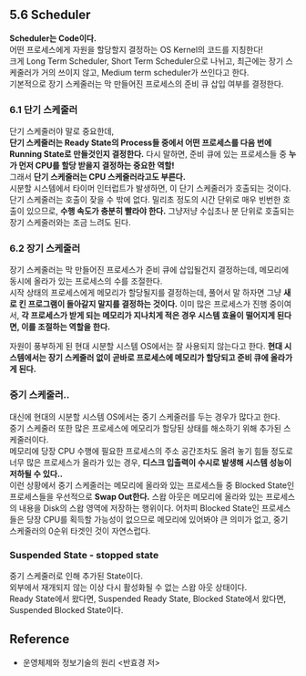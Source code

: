 ## 5.6 Scheduler
**Scheduler는 Code이다.** <br>
어떤 프로세스에게 자원을 할당할지 결정하는 OS Kernel의 코드를 지칭한다! <br>
크게 Long Term Scheduler, Short Term Scheduler으로 나뉘고, 최근에는 장기 스케줄러가 거의 쓰이지 않고, Medium term scheduler가 쓰인다고 한다. <br>
기본적으로 장기 스케줄러는 막 만들어진 프로세스의 준비 큐 삽입 여부를 결정한다.

### 6.1 단기 스케줄러
단기 스케줄러야 말로 중요한데, <br>
**단기 스케줄러는 Ready State의 Process들 중에서 어떤 프로세스를 다음 번에 Running State로 만들것인지 결정한다.** 다시 말하면, 준비 큐에 있는 프로세스들 중 **누가 먼저 CPU를 할당 받을지 결정하는 중요한 역할!** <br>
그래서 **단기 스케줄러는 CPU 스케줄러라고도 부른다.** <br>
시분할 시스템에서 타이머 인터럽트가 발생하면, 이 단기 스케줄러가 호출되는 것이다. <br>
단기 스케줄러는 호출이 잦을 수 밖에 없다. 밀리초 정도의 시간 단위로 매우 빈번한 호출이 있으므로, **수행 속도가 충분히 빨라야 한다.** 그냥저냥 수십초나 분 단위로 호출되는 장기 스케줄러와는 조금 느려도 된다. <br>

### 6.2 장기 스케줄러
장기 스케줄러는 막 만들어진 프로세스가 준비 큐에 삽입될건지 결정하는데, 메모리에 동시에 올라가 있는 프로세스의 수를 조절한다. <br>
시작 상태의 프로세스에게 메모리가 할당될지를 결정하는데, 풀어서 말 하자면 그냥 **새로 킨 프로그램이 돌아갈지 말지를 결정하는 것이다.** 이미 많은 프로세스가 진행 중이여서, **각 프로세스가 받게 되는 메모리가 지나치게 적은 경우 시스템 효율이 떨어지게 된다면, 이를 조절하는 역할을 한다.** <Br>

자원이 풍부하게 된 현대 시분할 시스템 OS에서는 잘 사용되지 않는다고 한다. **현대 시스템에서는 장기 스케줄러 없이 곧바로 프로세스에 메모리가 할당되고 준비 큐에 올라가게 된다.**

### 중기 스케줄러..
대신에 현대의 시분할 시스템 OS에서는 중기 스케줄러를 두는 경우가 많다고 한다. <br>
중기 스케줄러 또한 많은 프로세스에 메모리가 할당된 상태를 해소하기 위해 추가된 스케줄러이다. <br>
메모리에 당장 CPU 수행에 필요한 프로세스의 주소 공간조차도 올려 놓기 힘들 정도로 너무 많은 프로세스가 올라가 있는 경우, **디스크 입출력이 수시로 발생해 시스템 성능이 저하될 수 있다..** <br> 
이런 상황에서 중기 스케줄러는 메모리에 올라와 있는 프로세스들 중 Blocked State인 프로세스들을 우선적으로 **Swap Out한다.** 스왑 아웃은 메모리에 올라와 있는 프로세스의 내용을 Disk의 스왑 영역에 저장하는 행위이다. 어차피 Blocked State인 프로세스들은 당장 CPU를 획득할 가능성이 없으므로 메모리에 있어봐야 큰 의미가 없고, 중기 스케줄러의 0순위 타겟인 것이 자연스럽다. <br> 

### Suspended State - stopped state
중기 스케줄러로 인해 추가된 State이다. <br>
외부에서 재개되지 않는 이상 다시 활성화될 수 없는 스왑 아웃 상태이다. <Br>
Ready State에서 왔다면, Suspended Ready State, Blocked State에서 왔다면, Suspended Blocked State이다. 

## Reference
- 운영체제와 정보기술의 원리 <반효경 저>  
